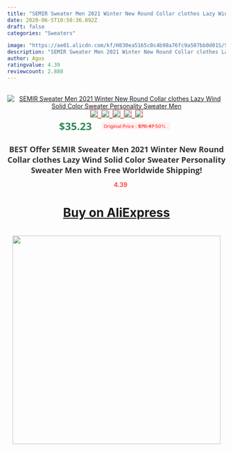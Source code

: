 ```yaml
---
title: "SEMIR Sweater Men 2021 Winter New Round Collar clothes Lazy Wind Solid Color Sweater Personality Sweater Men"
date: 2020-06-5T10:50:36.892Z
draft: false
categories: "Sweaters"

image: "https://ae01.alicdn.com/kf/H830ea5165c0c4b98a76fc9a507bb0d01S/SEMIR-Sweater-Men-2021-Winter-New-Round-Collar-clothes-Lazy-Wind-Solid-Color-Sweater-Personality-Sweater.jpg"
description: "SEMIR Sweater Men 2021 Winter New Round Collar clothes Lazy Wind Solid Color Sweater Personality Sweater Men"
author: Agus
ratingvalue: 4.39
reviewcount: 2.888
---
```

<br>
<div style="text-align: center;">
<a href="https://s.click.aliexpress.com/e/_AaRJIl" target="_blank" rel="nofollow noopener noreferrer"><img alt="SEMIR Sweater Men 2021 Winter New Round Collar clothes Lazy Wind Solid Color Sweater Personality Sweater Men" class="magnifier-image" src="https://ae01.alicdn.com/kf/H830ea5165c0c4b98a76fc9a507bb0d01S/SEMIR-Sweater-Men-2021-Winter-New-Round-Collar-clothes-Lazy-Wind-Solid-Color-Sweater-Personality-Sweater.jpg_640x640.jpg">
<br>
<img style="border:1px solid salmon" src="https://ae01.alicdn.com/kf/H830ea5165c0c4b98a76fc9a507bb0d01S/SEMIR-Sweater-Men-2021-Winter-New-Round-Collar-clothes-Lazy-Wind-Solid-Color-Sweater-Personality-Sweater.jpg_120x120.jpg">&nbsp;&nbsp;<img style="border:1px solid salmon" src="https://ae01.alicdn.com/kf/Hea22ef32fd1646718f7ee6bdbc8432c7Y/SEMIR-Sweater-Men-2021-Winter-New-Round-Collar-clothes-Lazy-Wind-Solid-Color-Sweater-Personality-Sweater.jpg_120x120.jpg">&nbsp;&nbsp;<img style="border:1px solid salmon" src="_120x120.jpg">&nbsp;&nbsp;<img style="border:1px solid salmon" src="_120x120.jpg">&nbsp;&nbsp;<img style="border:1px solid salmon" src="https://ae01.alicdn.com/kf/Hc853f8bda88b4e7286b473ca0beb3982e/SEMIR-Sweater-Men-2021-Winter-New-Round-Collar-clothes-Lazy-Wind-Solid-Color-Sweater-Personality-Sweater.jpg_120x120.jpg"></a></div><br0>
<div style="text-align: center;"><span style="background-color: white; border: 0px; box-sizing: border-box; color: seagreen; display: inline-block; font-family: &quot;open sans&quot; , &quot;arial&quot; , &quot;helvetica&quot; , sans-serif , &quot;heiti&quot;; font-size: 24px; font-stretch: inherit; font-weight: 700; line-height: inherit; margin: 0px 10px 0px 0px; padding: 0px; vertical-align: middle;">$35.23 </span>
<span style="background: rgb(255 , 241 , 241); border-radius: 3px; border: 0px; box-sizing: border-box; color: #ff4747; display: inline-block; font-family: inherit; font-size: 12px; font-stretch: inherit; font-style: inherit; font-variant: inherit; font-weight: 600; line-height: inherit; margin: 0px; padding: 2px 5px; transform: scale(0.9); vertical-align: middle;">Original Price : <b style="text-decoration: line-through;">$70.47 </b> 50%&nbsp;&nbsp;</span></div>
<h1 style="color: #333333; display: inline-block; font-family: &quot;open sans&quot; , &quot;arial&quot; , &quot;helvetica&quot; , sans-serif , &quot;heiti&quot;; font-size: 18px; font-stretch: inherit; font-weight: 700; text-align: center;">BEST Offer SEMIR Sweater Men 2021 Winter New Round Collar clothes Lazy Wind Solid Color Sweater Personality Sweater Men with Free Worldwide Shipping!</h1>
<div style="color: #ff4747; text-align: center;">
<img src="https://4.bp.blogspot.com/-M0ZcTcb-5uY/XleCXlxnR4I/AAAAAAAAAEc/OrjgMkXV1oMQFaCRZj5HQwOCBcu3w1FegCPcBGAYYCw/s1600/star.png" style="height: 15px;">&nbsp;<b>4.39</b></div>
<div class="button_cont" align="center"><a class="buynow_a" href="https://s.click.aliexpress.com/e/_AaRJIl" target="_blank" rel="nofollow noopener noreferrer"><H1>Buy on AliExpress</H1></a></div><br>
<div class="separator" style="clear: both; text-align: center;">
<img src="https://lh3.googleusercontent.com/-pTy5HemUv9M/XlePHvY0dAI/AAAAAAAAAE4/0nX5iRUoIWY8eMW9Dpxeirr157OZliDIgCLcBGAsYHQ/s1600/badge.gif" width="480">
</div>
